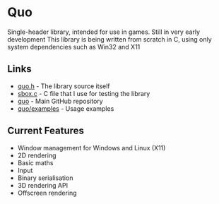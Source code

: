 # Quo

Single-header library, intended for use in games. Still in very early development
This library is being written from scratch in C, using only system dependencies such as Win32 and X11

## Links
 - [quo.h](https://raw.githubusercontent.com/quou/quo/master/quo/quo.h) - The library source itself
 - [sbox.c](https://raw.githubusercontent.com/quou/quo/master/sbox/src/sbox.c) - C file that I use for testing the library
 - [quo](https://github.com/quou/quo) - Main GitHub repository
 - [quo/examples](https://github.com/quou/quo/tree/master/examples) - Usage examples

## Current Features
 - Window management for Windows and Linux (X11)
 - 2D rendering
 - Basic maths
 - Input
 - Binary serialisation
 - 3D rendering API
 - Offscreen rendering
